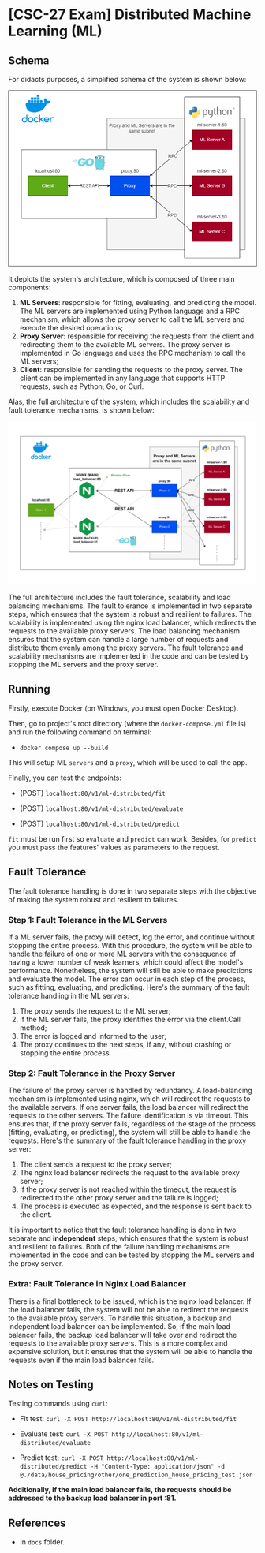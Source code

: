 # [CSC-27 Exam] Distributed Machine Learning (ML)

## Schema

For didacts purposes, a simplified schema of the system is shown below:

<p align="center">
    <img width="600" src="./docs/simplifiedSchema.png" alt="SimplifiedSchema">
<p>

It depicts the system's architecture, which is composed of three main components:

1. **ML Servers**: responsible for fitting, evaluating, and predicting the model. The ML servers are implemented using Python language and a RPC mechanism, which allows the proxy server to call the ML servers and execute the desired operations;
2. **Proxy Server**: responsible for receiving the requests from the client and redirecting them to the available ML servers. The proxy server is implemented in Go language and uses the RPC mechanism to call the ML servers;
3. **Client**: responsible for sending the requests to the proxy server. The client can be implemented in any language that supports HTTP requests, such as Python, Go, or Curl.

Alas, the full architecture of the system, which includes the scalability and fault tolerance mechanisms, is shown below:

<p align="center">
    <img width="600" src="./docs/fullSchema.png" alt="FullSchema">
<p>

The full architecture includes the fault tolerance, scalability and load balancing mechanisms. The fault tolerance is implemented in two separate steps, which ensures that the system is robust and resilient to failures. The scalability is implemented using the nginx load balancer, which redirects the requests to the available proxy servers. The load balancing mechanism ensures that the system can handle a large number of requests and distribute them evenly among the proxy servers. The fault tolerance and scalability mechanisms are implemented in the code and can be tested by stopping the ML servers and the proxy server.

## Running

Firstly, execute Docker (on Windows, you must open Docker Desktop).

Then, go to project's root directory (where the `docker-compose.yml` file is) and run the following command on terminal:

- `docker compose up --build`

This will setup ML `servers` and a `proxy`, which will be used to call the app.

Finally, you can test the endpoints:

- (POST) `localhost:80/v1/ml-distributed/fit`

- (POST) `localhost:80/v1/ml-distributed/evaluate`

- (POST) `localhost:80/v1/ml-distributed/predict`

`fit` must be run first so `evaluate` and `predict` can work. Besides, for `predict` you must pass the features' values as parameters to the request.

## Fault Tolerance

The fault tolerance handling is done in two separate steps with the objective of making the system robust and resilient to failures.

### Step 1: Fault Tolerance in the ML Servers

If a ML server fails, the proxy will detect, log the error, and continue without stopping the entire process. With this procedure, the system will be able to handle the failure of one or more ML servers with the consequence of having a lower number of weak learners, which could affect the model's performance. Nonetheless, the system will still be able to make predictions and evaluate the model. The error can occur in each step of the process, such as fitting, evaluating, and predicting. Here's the summary of the fault tolerance handling in the ML servers:

1. The proxy sends the request to the ML server;
2. If the ML server fails, the proxy identifies the error via the client.Call method;
3. The error is logged and informed to the user;
4. The proxy continues to the next steps, if any, without crashing or stopping the entire process.

### Step 2: Fault Tolerance in the Proxy Server

The failure of the proxy server is handled by redundancy. A load-balancing mechanism is implemented using nginx, which will redirect the requests to the available servers. If one server fails, the load balancer will redirect the requests to the other servers. The failure identification is via timeout. This ensures that, if the proxy server fails, regardless of the stage of the process (fitting, evaluating, or predicting), the system will still be able to handle the requests. Here's the summary of the fault tolerance handling in the proxy server:

1. The client sends a request to the proxy server;
2. The nginx load balancer redirects the request to the available proxy server;
3. If the proxy server is not reached within the timeout, the request is redirected to the other proxy server and the failure is logged;
4. The process is executed as expected, and the response is sent back to the client.

It is important to notice that the fault tolerance handling is done in two separate and **independent** steps, which ensures that the system is robust and resilient to failures. Both of the failure handling mechanisms are implemented in the code and can be tested by stopping the ML servers and the proxy server.

### Extra: Fault Tolerance in Nginx Load Balancer

There is a final bottleneck to be issued, which is the nginx load balancer. If the load balancer fails, the system will not be able to redirect the requests to the available proxy servers. To handle this situation, a backup and independent load balancer can be implemented. So, if the main load balancer fails, the backup load balancer will take over and redirect the requests to the available proxy servers. This is a more complex and expensive solution, but it ensures that the system will be able to handle the requests even if the main load balancer fails.

## Notes on Testing

Testing commands using `curl`:

- Fit test: `curl -X POST http://localhost:80/v1/ml-distributed/fit`

- Evaluate test: `curl -X POST http://localhost:80/v1/ml-distributed/evaluate`

- Predict test: `curl -X POST http://localhost:80/v1/ml-distributed/predict -H "Content-Type: application/json" -d @./data/house_pricing/other/one_prediction_house_pricing_test.json`

**Additionally, if the main load balancer fails, the requests should be addressed to the backup load balancer in port :81.**

## References

- In `docs` folder.
